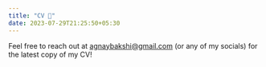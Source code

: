 ```yaml
---
title: "CV 📖"
date: 2023-07-29T21:25:50+05:30
---
```


Feel free to reach out at [agnaybakshi@gmail.com](mailto:agnaybakshi@gmail.com) (or any of my socials) for the latest copy of my CV!
